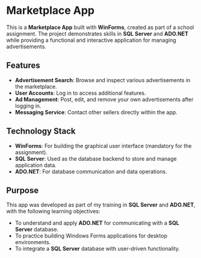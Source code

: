 # Marketplace App

This is a **Marketplace App** built with **WinForms**, created as part of a school assignment. The project demonstrates skills in **SQL Server** and **ADO.NET** while providing a functional and interactive application for managing advertisements.

## Features

- **Advertisement Search**: Browse and inspect various advertisements in the marketplace.
- **User Accounts**: Log in to access additional features.
- **Ad Management**: Post, edit, and remove your own advertisements after logging in.
- **Messaging Service**: Contact other sellers directly within the app.

## Technology Stack

- **WinForms**: For building the graphical user interface (mandatory for the assignment).
- **SQL Server**: Used as the database backend to store and manage application data.
- **ADO.NET**: For database communication and data operations.

## Purpose

This app was developed as part of my training in **SQL Server** and **ADO.NET**, with the following learning objectives:

- To understand and apply **ADO.NET** for communicating with a **SQL Server** database.
- To practice building Windows Forms applications for desktop environments.
- To integrate a **SQL Server** database with user-driven functionality.
